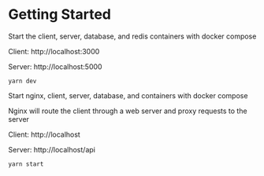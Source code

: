 # Getting Started

Start the client, server, database, and redis containers with docker compose

Client: http://localhost:3000

Server: http://localhost:5000

```yarn dev```

Start nginx, client, server, database, and containers with docker compose

Nginx will route the client through a web server and proxy requests to the server

Client: http://localhost

Server: http://localhost/api

```yarn start```
